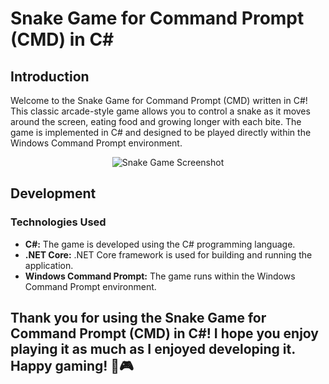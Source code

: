 # Snake Game for Command Prompt (CMD) in C#

## Introduction

Welcome to the Snake Game for Command Prompt (CMD) written in C#! This classic arcade-style game allows you to control a snake as it moves around the screen, eating food and growing longer with each bite. The game is implemented in C# and designed to be played directly within the Windows Command Prompt environment.

<p align="center">
  <img src="https://i.ibb.co/2hPJwmm/360-F-711950540-17-IHHEPz3b-W00kxb3o-BAm2x63-Xwqb-AAt.webp" alt="Snake Game Screenshot">
</p>

## Development

### Technologies Used

- **C#:** The game is developed using the C# programming language.
- **.NET Core:** .NET Core framework is used for building and running the application.
- **Windows Command Prompt:** The game runs within the Windows Command Prompt environment.

## Thank you for using the Snake Game for Command Prompt (CMD) in C#! I hope you enjoy playing it as much as I enjoyed developing it. Happy gaming! 🐍🎮
